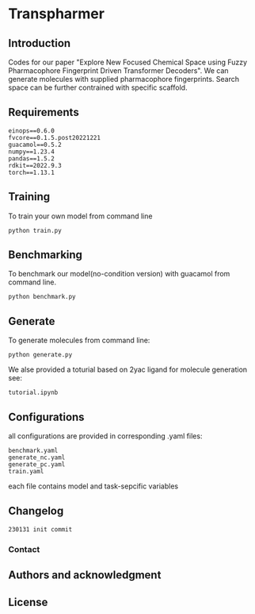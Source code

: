 # Transpharmer

## Introduction
Codes for our paper "Explore New Focused Chemical Space using Fuzzy Pharmacophore
Fingerprint Driven Transformer Decoders". We can generate molecules with supplied pharmacophore fingerprints. Search space can be further contrained with specific scaffold.

## Requirements 
    einops==0.6.0
    fvcore==0.1.5.post20221221
    guacamol==0.5.2
    numpy==1.23.4
    pandas==1.5.2
    rdkit==2022.9.3
    torch==1.13.1

## Training
To train your own model from command line
```
python train.py
```

## Benchmarking
To benchmark our model(no-condition version) with guacamol from command line.
```
python benchmark.py
```

## Generate
To generate molecules from command line:
```
python generate.py
```
We alse provided a toturial based on 2yac ligand for molecule generation see:
```
tutorial.ipynb
```

## Configurations
all configurations are provided in corresponding .yaml files:
```
benchmark.yaml
generate_nc.yaml
generate_pc.yaml
train.yaml
```
each file contains model and task-sepcific variables

## Changelog
```
230131 init commit
```

### Contact

## Authors and acknowledgment

## License